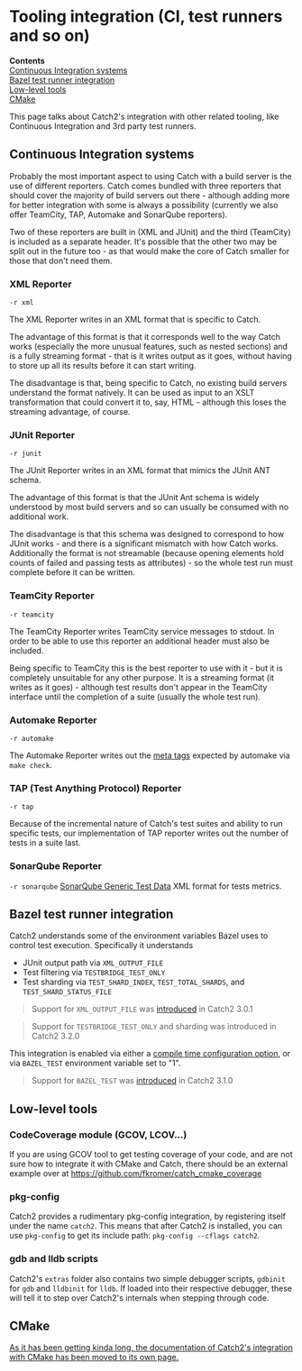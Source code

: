<a id="top"></a>
# Tooling integration (CI, test runners and so on)

**Contents**<br>
[Continuous Integration systems](#continuous-integration-systems)<br>
[Bazel test runner integration](#bazel-test-runner-integration)<br>
[Low-level tools](#low-level-tools)<br>
[CMake](#cmake)<br>

This page talks about Catch2's integration with other related tooling,
like Continuous Integration and 3rd party test runners.


## Continuous Integration systems

Probably the most important aspect to using Catch with a build server is the use of different reporters. Catch comes bundled with three reporters that should cover the majority of build servers out there - although adding more for better integration with some is always a possibility (currently we also offer TeamCity, TAP, Automake and SonarQube reporters).

Two of these reporters are built in (XML and JUnit) and the third (TeamCity) is included as a separate header. It's possible that the other two may be split out in the future too - as that would make the core of Catch smaller for those that don't need them.

### XML Reporter
```-r xml```

The XML Reporter writes in an XML format that is specific to Catch.

The advantage of this format is that it corresponds well to the way Catch works (especially the more unusual features, such as nested sections) and is a fully streaming format - that is it writes output as it goes, without having to store up all its results before it can start writing.

The disadvantage is that, being specific to Catch, no existing build servers understand the format natively. It can be used as input to an XSLT transformation that could convert it to, say, HTML - although this loses the streaming advantage, of course.

### JUnit Reporter
```-r junit```

The JUnit Reporter writes in an XML format that mimics the JUnit ANT schema.

The advantage of this format is that the JUnit Ant schema is widely understood by most build servers and so can usually be consumed with no additional work.

The disadvantage is that this schema was designed to correspond to how JUnit works - and there is a significant mismatch with how Catch works. Additionally the format is not streamable (because opening elements hold counts of failed and passing tests as attributes) - so the whole test run must complete before it can be written.


### TeamCity Reporter
```-r teamcity```

The TeamCity Reporter writes TeamCity service messages to stdout. In order to be able to use this reporter an additional header must also be included.

Being specific to TeamCity this is the best reporter to use with it - but it is completely unsuitable for any other purpose. It is a streaming format (it writes as it goes) - although test results don't appear in the TeamCity interface until the completion of a suite (usually the whole test run).

### Automake Reporter
```-r automake```

The Automake Reporter writes out the [meta tags](https://www.gnu.org/software/automake/manual/html_node/Log-files-generation-and-test-results-recording.html#Log-files-generation-and-test-results-recording) expected by automake via `make check`.

### TAP (Test Anything Protocol) Reporter
```-r tap```

Because of the incremental nature of Catch's test suites and ability to run specific tests, our implementation of TAP reporter writes out the number of tests in a suite last.

### SonarQube Reporter
```-r sonarqube```
[SonarQube Generic Test Data](https://docs.sonarqube.org/latest/analysis/generic-test/) XML format for tests metrics.


## Bazel test runner integration

Catch2 understands some of the environment variables Bazel uses to control
test execution. Specifically it understands

 * JUnit output path via `XML_OUTPUT_FILE`
 * Test filtering via `TESTBRIDGE_TEST_ONLY`
 * Test sharding via `TEST_SHARD_INDEX`, `TEST_TOTAL_SHARDS`, and `TEST_SHARD_STATUS_FILE`

> Support for `XML_OUTPUT_FILE` was [introduced](https://github.com/catchorg/Catch2/pull/2399) in Catch2 3.0.1

> Support for `TESTBRIDGE_TEST_ONLY` and sharding was introduced in Catch2 3.2.0

This integration is enabled via either a [compile time configuration
option](configuration.md#bazel-support), or via `BAZEL_TEST` environment
variable set to "1".

> Support for `BAZEL_TEST` was [introduced](https://github.com/catchorg/Catch2/pull/2459) in Catch2 3.1.0


## Low-level tools

### CodeCoverage module (GCOV, LCOV...)

If you are using GCOV tool to get testing coverage of your code, and are not sure how to integrate it with CMake and Catch, there should be an external example over at https://github.com/fkromer/catch_cmake_coverage


### pkg-config

Catch2 provides a rudimentary pkg-config integration, by registering itself
under the name `catch2`. This means that after Catch2 is installed, you
can use `pkg-config` to get its include path: `pkg-config --cflags catch2`.

### gdb and lldb scripts

Catch2's `extras` folder also contains two simple debugger scripts,
`gdbinit` for `gdb` and `lldbinit` for `lldb`. If loaded into their
respective debugger, these will tell it to step over Catch2's internals
when stepping through code.


## CMake

[As it has been getting kinda long, the documentation of Catch2's
integration with CMake has been moved to its own page.](cmake-integration.md#top)



